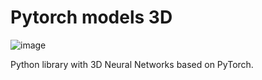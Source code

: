 # Pytorch models 3D
![image](https://github.com/user-attachments/assets/7cb45711-bc44-46ad-a134-e45f63a8b7bf)


Python library with 3D Neural Networks based on PyTorch.
